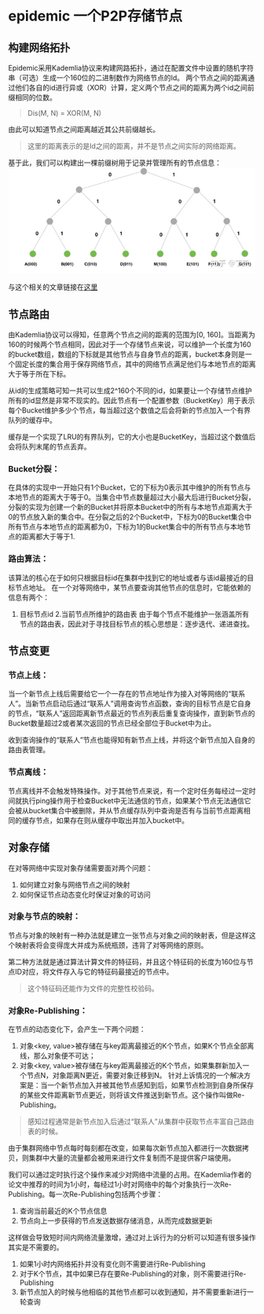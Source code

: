 # epidemic 一个P2P存储节点
## 构建网络拓扑
Epidemic采用Kademlia协议来构建网路拓扑，通过在配置文件中设置的随机字符串（可选）生成一个160位的二进制数作为网络节点的Id。
两个节点之间的距离通过他们各自的id进行异或（XOR）计算，定义两个节点之间的距离为两个id之间前缀相同的位数。
> Dis(M, N) = XOR(M, N)

由此可以知道节点之间距离越近其公共前缀越长。
> 这里的距离表示的是Id之间的距离，并不是节点之间实际的网络距离。

基于此，我们可以构建出一棵前缀树用于记录并管理所有的节点信息：
![img.png](img/img.png)

与这个相关的文章链接在[这里](https://zhuanlan.zhihu.com/p/38425656)

## 节点路由
由Kademlia协议可以得知，任意两个节点之间的距离的范围为[0, 160]。当距离为160的时候两个节点相同，因此对于一个存储节点来说，可以维护一个长度为160的bucket数组，数组的下标就是其他节点与自身节点的距离，bucket本身则是一个固定长度的集合用于保存网络节点，其中的网络节点满足他们与本地节点的距离大于等于所在下标。

从id的生成策略可知一共可以生成2^160个不同的id，如果要让一个存储节点维护所有的id显然是非常不现实的。因此节点有一个配置参数（BucketKey）用于表示每个Bucket维护多少个节点，每当超过这个数值之后会将新的节点加入一个有界队列的缓存中。

缓存是一个实现了LRU的有界队列，它的大小也是BucketKey，当超过这个数值后会将队列末尾的节点丢弃。

### Bucket分裂：
在具体的实现中一开始只有1个Bucket，它的下标为0表示其中维护的所有节点与本地节点的距离大于等于0。当集合中节点数量超过大小最大后进行Bucket分裂，分裂的实现为创建一个新的Bucket并将原本Bucket中的所有与本地节点距离大于0的节点放入新的集合中。在分裂之后的2个Bucket中，下标为0的Bucket集合中所有节点与本地节点的距离都为0，下标为1的Bucket集合中的所有节点与本地节点的距离都大于等于1.

### 路由算法：
该算法的核心在于如何只根据目标id在集群中找到它的地址或者与该id最接近的目标节点地址。
在一个对等网络中，某节点要查询其他节点的信息时，它能依赖的信息有两个：
1. 目标节点id
2.当前节点所维护的路由表
由于每个节点不能维护一张涵盖所有节点的路由表，因此对于寻找目标节点的核心思想是：逐步迭代、递进查找。

## 节点变更
### 节点上线：
当一个新节点上线后需要给它一个一存在的节点地址作为接入对等网络的“联系人”。当新节点启动后通过“联系人”调用查询节点函数，查询的目标节点是它自身的节点，“联系人”返回距离新节点最近的节点列表后重复查询操作，直到新节点的Bucket数量超过2或者某次返回的节点已经全部位于Bucket中为止。

收到查询操作的“联系人”节点也能得知有新节点上线，并将这个新节点加入自身的路由表管理。

### 节点离线：
节点离线并不会触发特殊操作。对于其他节点来说，有一个定时任务每经过一定时间就执行ping操作用于检查Bucket中无法通信的节点，如果某个节点无法通信它会被从bucket集合中被删除，并从节点缓存队列中查询是否有与当前节点距离相同的缓存节点，如果存在则从缓存中取出并加入bucket中。

## 对象存储
在对等网络中实现对象存储需要面对两个问题：
1. 如何建立对象与网络节点之间的映射
2. 如何保证节点动态变化时保证对象的可访问
### 对象与节点的映射：
节点与对象的映射有一种办法就是建立一张节点与对象之间的映射表，但是这样这个映射表将会变得庞大并成为系统瓶颈，违背了对等网络的原则。

第二种方法就是通过算法计算文件的特征码，并且这个特征码的长度为160位与节点ID对应，将文件存入与它的特征码最接近的节点中。
> 这个特征码还能作为文件的完整性校验码。

### 对象Re-Publishing：
在节点的动态变化下，会产生一下两个问题：
1. 对象<key, value>被存储在与key距离最接近的K个节点，如果K个节点全部离线，那么对象便不可达；
2. 对象<key, value>被存储在与key距离最接近的K个节点，如果集群新加入一个节点N，对象距离N更近，需要对象迁移到N。
   针对上诉情况的一个解决方案是：当一个新节点加入并被其他节点感知到后，如果节点检测到自身所保存的某些文件距离新节点更近，则将该文件推送到新节点。这个操作叫做Re-Publishing。
> 感知过程通常是新节点加入后通过“联系人”从集群中获取节点丰富自己路由表的时候。

由于集群网络中节点每时每刻都在改变，如果每次新节点加入都进行一次数据拷贝，则集群中大量的流量都会被用来进行文件复制而不是提供客户端使用。

我们可以通过定时执行这个操作来减少对网络中流量的占用。在Kademlia作者的论文中推荐的时间为1小时，每经过1小时对网络中的每个对象执行一次Re-Publishing。每一次Re-Publishing包括两个步骤：
1. 查询当前最近的K个节点信息
2. 节点向上一步获得的节点发送数据存储消息，从而完成数据更新


这样做会导致短时间内网络流量激增，通过对上诉行为的分析可以知道有很多操作其实是不需要的。
1. 如果1小时内网络拓扑并没有变化则不需要进行Re-Publishing
2. 对于K个节点，其中如果已存在要Re-Publishing的对象，则不需要进行Re-Publishing
3. 新节点加入的时候与他相临的其他节点都可以收到通知，并不需要重新进行一轮查询